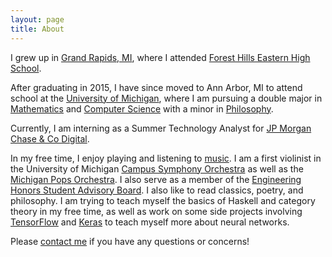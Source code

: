 ```yaml
---
layout: page
title: About
---
```


I grew up in [Grand Rapids, MI](http://www.google.com/maps/place/Grand+Rapids,+MI/), where I attended [Forest Hills Eastern High School](https://www.fhps.net/high-schools/eastern/). 

After graduating in 2015, I have since moved to Ann Arbor, MI to attend school at the [University of Michigan](https://www.umich.edu/), where I am pursuing a double major in [Mathematics](https://lsa.umich.edu/math/undergraduates/major-and-minor-programs/honors-mathematics.html) and [Computer Science](https://eecs.umich.edu/eecs/undergraduate/computer-science/) with a minor in [Philosophy](https://lsa.umich.edu/philosophy/undergraduates.html).

Currently, I am interning as a Summer Technology Analyst for [JP Morgan Chase & Co Digital](https://www.jpmorganchase.com/).

In my free time, I enjoy playing and listening to [music]({{site.url}}/music). I am a first violinist in the University of Michigan [Campus Symphony Orchestra](https://sites.google.com/a/umich.edu/campus-orchestras/home) as well as the [Michigan Pops Orchestra](http://uac.umich.edu/mpo/). I also serve as a member of the [Engineering Honors Student Advisory Board](https://honors.engin.umich.edu/about/honors-student-advisory-board/). I also like to read classics, poetry, and philosophy. I am trying to teach myself the basics of Haskell and category theory in my free time, as well as work on some side projects involving [TensorFlow](https://www.tensorflow.org/) and [Keras](https://keras.io/) to teach myself more about neural networks.

Please [contact me]({{site.url}}/contact) if you have any questions or concerns!

